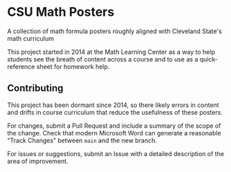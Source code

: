 # CSU Math Posters
A collection of math formula posters roughly aligned with Cleveland State's math curriculum

This project started in 2014 at the Math Learning Center as a way to help students see
the breath of content across a course and to use as a quick-reference sheet for homework help.

## Contributing

This project has been dormant since 2014, so there likely errors in content and drifts
in course curriculum that reduce the usefulness of these posters.

For changes, submit a Pull Request and include a summary of the scope of the change. Check
that modern Microsoft Word can generate a reasonable "Track Changes" between `main` and
the new branch.

For issues or suggestions, submit an Issue with a detailed description of the area of improvement.
